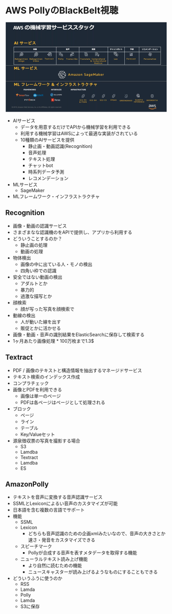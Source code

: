 # AWS PollyのBlackBelt視聴

![MLのサービススタック](../images/ml_aws.png)

- AIサービス
  - データを用意するだけでAPIから機械学習を利用できる
  - 利用する機械学習はAWSによって最適な実装がされている
  - 10種類のAIサービスを提供
    - 静止画・動画認識(Recognition)
    - 音声処理
    - テキスト処理
    - チャットbot
    - 時系列データ予測
    - レコメンデーション
- MLサービス
  - SageMaker
- MLフレームワーク・インフラストラクチャ

## Recognition

- 画像・動画の認識サービス
- さまざまなな認識機のをAPIで提供し、アプリから利用する
- どういうことするのか？
  - 静止画の処理
  - 動画の処理
- 物体検出
  - 画像の中に出ている人・モノの検出
  - 四角い枠での認識
- 安全ではない動画の検出
  - アダルトとか
  - 暴力的
  - 過激な描写とか
- 顔検索
  - 顔が写った写真を顔検索で
- 動線の検出
  - 人が動いた線を出す
  - 販促とかに活かせる
- 画像・動画・音声の識別結果をElasticSearchに保存して検索する
- 1ヶ月あたり画像処理 * 100万枚まで1.3$

## Textract

- PDF / 画像のテキストと構造情報を抽出するマネージドサービス
- テキスト検索のインデックス作成
- コンプラチェック
- 画像とPDFを利用できる
  - 画像は単一のページ
  - PDFは各ページはページとして処理される
- ブロック
  - ページ
  - ライン
  - テーブル
  - Key/Valueセット
- 源泉徴収票の写真を撮影する場合
  - S3
  - Lamdba
  - Textract
  - Lamdba
  - ES

## AmazonPolly

- テキストを音声に変換する音声認識サービス
- SSMLとLexiconによるい音声のカスタマイズが可能
- 日本語を含む複数の言語でサポート
- 機能
  - SSML
  - Lexicon
      - どちらも音声認識のための企画xmlみたいなので、音声の大きさとか速さ・発音をカスタマイズできる
  - スピーチマーク
    - Pollyが合成する音声を表すメタデータを取得する機能
  - ニューラルテキスト読み上げ機能
    - より自然に読むための機能
    - ニュースキャスターが読み上げるようなものにすることもできる
- どういうふうに使うのか
  - RSS
  - Lamda
  - Polly
  - Lamda
  - S3に保存

